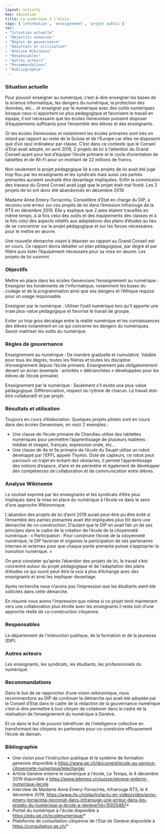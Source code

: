 ```yaml
---
layout: activity
key: education
title: Le numérique à l’école
tags: ['information', 'enseignement', 'projet public']
toc:
- "Situation actuelle"
- "Objectifs annoncés"
- "Règles de gouvernance"
- "Résultats et utilisation"
- "Analyse Wikinomie"
- "Responsables"
- "Autres acteurs"
- "Recommandations"
- "Bibliographie"
---
```


### Situation actuelle

Pour pouvoir enseigner au numérique, c’est-à-dire enseigner les bases de la science informatique, les dangers du numérique, la protection des données, etc… et enseigner par le numérique avec des outils numériques lorsque ceux-ci apportent un plus pédagogique et favorisent le travail en équipe, il est nécessaire que les écoles Genevoises puissent disposer d’équipements suffisants pour l’ensemble des élèves et des enseignants.

Or les écoles Genevoises et notamment les écoles primaires sont très en retard par rapport au reste de la Suisse et de l’Europe car elles ne disposent que d’un seul ordinateur par classe. C’est dans ce contexte que le Conseil d’Etat avait adopté, en avril 2019, 2 projets de loi à l’attention du Grand Conseil ayant pour but d’équiper l’école primaire et le cycle d’orientation de tablettes et de Wi-Fi pour un montant de 22 millions de francs.

Non seulement le projet pédagogique lié à ces projets de loi avait été jugé trop flou par les enseignants et les syndicats mais aussi ces parties prenantes auraient souhaité être davantage impliquées. Enfin la commission des travaux du Grand Conseil avait jugé que le projet était mal ficelé.
Les 2 projets de loi ont donc été abandonnés en décembre 2019.

Madame Anne Emery-Torracinta, Conseillère d’Etat en charge du DIP, a reconnu une erreur sur ces projets de loi dans l’émission Infrarouge de la RTS en décembre 2019. Elle y explique que 2 axes étaient travaillés en même temps, à la fois celui des outils et des équipements des classes et à la fois celui des aspects relatifs aux adaptations des plans d’études au lieu de se concentrer sur le projet pédagogique et sur les forces nécessaires pour le mettre en œuvre.

Une nouvelle démarche visant à déposer un rapport au Grand Conseil est en cours. Ce rapport devra détailler un plan pédagogique, par degré et par filière puis lister l’équipement nécessaire pour sa mise en œuvre. Les projets de loi suivront.

### Objectifs

Mettre en place dans les écoles Genevoises l’enseignement au numérique : Enseigner les fondements de l’informatique, notamment les bases du codage et de la programmation ainsi que ses dangers et l’éthique requise pour un usage responsable.

Enseigner par le numérique : Utiliser l’outil numérique lors qu’il apporte une vraie plus-value pédagogique et favorise le travail de groupe.

Eviter un trop gros décalage entre la réalité numérique et les connaissances des élèves notamment en ce qui concerne les dangers du numériques. Savoir maitriser les outils du numérique.

### Règles de gouvernance

Enseignement au numérique :
De manière graduelle et cumulative.
Valable pour tous les degrés, toutes les filières et toutes les discipline d’enseignement depuis l’école primaire.
Enseignement pas obligatoirement devant un écran (exemple : activités « débranchées » développées pour les élèves de l’école primaire)

Enseignement par le numérique :
Seulement s’il existe une plus-value pédagogique.
Différenciation, respect du rythme de chacun.
Le travail doit-être collaboratif et par projet.

### Résultats et utilisation

Toujours en cours d’élaboration.
Quelques projets pilotes sont en cours dans des écoles Genevoises, en voici 2 exemples :

-	Une classe de l’école primaire de Chandieu utilise des tablettes numériques pour permettre l’apprentissage de plusieurs matières : médias et images, français, expression orale, etc…
-	Une classe de 4e et 5e primaire de l’école du Seujet utilise un robot développé par l’EPFL appelé Thymio. Doté de capteurs, ce robot peut parcourir un trajet en évitant des obstacles, il permet l’apprentissage des notions d’espace, d’aire et de périmètre et également de développer des compétences de collaboration et de communication entre élèves.

### Analyse Wikinomie

Le souhait exprimé par les enseignants et les syndicats d’être plus impliqués dans la mise en place du numérique à l’école va dans le sens d’une approche Wikinomique.

L’abandon des projets de loi d’avril 2019 aurait peut-être pu être évité si l’ensemble des parties prenantes avait été impliquées plus tôt dans une démarche de co-construction.
D’autant que le DIP en avait fait un de ses principes dans le cadre de la création de l’école de la citoyenneté numérique : « Participation : Pour construire l’école de la citoyenneté numérique, le DIP favorise et organise la participation de ses partenaires internes et externes pour que chaque partie prenante puisse s’approprier la transition numérique. »

On peut constater qu’après l’abandon des projets de loi, le travail s’est concentré autour du projet pédagogique et de l’adaptation des plans d’études ce qui ouvre peut-être la voix à plus d’échange avec des enseignants et ainsi les impliquer davantage.

Après recherche nous n’avons pas l’impression que les étudiants aient été sollicités dans cette démarche.

En résumé nous avons l’impression que même si ce projet tend maintenant vers une collaboration plus étroite avec les enseignants il reste loin d’une approche réelle de co-construction citoyenne.

### Responsables

Le département de l'instruction publique, de la formation et de la jeunesse (DIP).

### Autres acteurs

Les enseignants, les syndicats, les étudiants, les professionnels du numérique.

### Recommandations

Dans le but de se rapprocher d’une vision wikinomique, nous recommandons au DIP de continuer la démarche qui avait été adoptée par le Conseil d’Etat dans le cadre de la rédaction de la gouvernance numérique c’est-à-dire permettre à tout citoyen de collaborer dans le cadre de la réalisation de l’enseignement du numérique à Genève.

Et ce dans le but de pouvoir bénéficier de l’intelligence collective en transformant les citoyens en partenaire pour co-construire efficacement l’école de demain.

### Bibliographie
- Une vision pour l’instruction publique et le système de formation genevois disponible à https://www.ge.ch/document/ecole-au-service-citoyennete-numerique/telecharger
- Article Genève enterre le numérique à l'école, Le Temps, le 4 décembre 2019 disponible à https://www.letemps.ch/suisse/geneve-enterre-numerique-lecole
- Interview de Madame Anne Emery-Torracinta, Infrarouge RTS, le 4 décembre 2019, https://www.rts.ch/play/tv/lactu-en-video/video/anne-emery-torracinta-reconnat-dans-infrarouge-une-erreur-dans-les-projets-du-numerique-a-lecole-a-geneve?id=10920487*
- Portail du numérique à l'école disponible à https://edu.ge.ch/ecolenumerique/*
- Plateforme de consultation citoyenne de l'Etat de Genève disponible à https://consultation.ge.ch/*